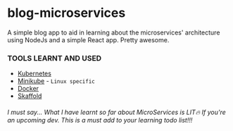 # blog-microservices

A simple blog app to aid in learning about the microservices' architecture using NodeJs and a simple React app. Pretty awesome.

### TOOLS LEARNT AND USED
* [Kubernetes](https://kubernetes.io/)
* [Minikube](https://minikube.sigs.k8s.io/docs/start/) - `Linux specific`
* [Docker](https://www.docker.com/)
* [Skaffold](https://skaffold.dev/)

###### I must say... What I have learnt so far about MicroServices is LIT🔥 If you're an upcoming dev. This is a must add to your learning todo list!!!
